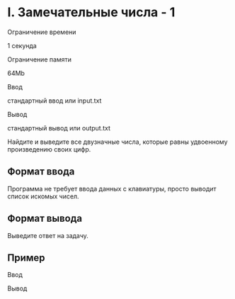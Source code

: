 I. Замечательные числа - 1
==========================

Ограничение времени

1 секунда

Ограничение памяти

64Mb

Ввод

стандартный ввод или input.txt

Вывод

стандартный вывод или output.txt

Найдите и выведите все двузначные числа, которые равны удвоенному произведению своих цифр.

Формат ввода
------------

Программа не требует ввода данных с клавиатуры, просто выводит список искомых чисел.

Формат вывода
-------------

Выведите ответ на задачу.

Пример
------

Ввод

Вывод